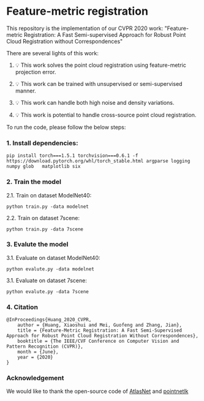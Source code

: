 # Feature-metric registration
This repository is the implementation of our CVPR 2020 work: "Feature-metric Registration: A Fast Semi-supervised Approach for Robust Point Cloud Registration without Correspondences"

There are several lights of this work:

1. 💡 This work solves the point cloud registration using feature-metric projection error. 

2. 💡 This work can be trained with unsupervised or semi-supervised manner. 

3. 💡 This work can handle both high noise and density variations. 

4. 💡 This work is potential to handle cross-source point cloud registration. 


To run the code, please follow the below steps:

### 1. Install dependencies:

    pip install torch===1.5.1 torchvision===0.6.1 -f https://download.pytorch.org/whl/torch_stable.html argparse logging numpy glob   matplotlib six

### 2. Train the model

   2.1. Train on dataset ModelNet40:  
   
    python train.py -data modelnet
   
   2.2. Train on dataset 7scene:  
   
    python train.py -data 7scene
   
### 3. Evalute the model

   3.1. Evaluate on dataset ModelNet40: 
   
    python evalute.py -data modelnet
   
   3.1. Evaluate on dataset 7scene: 
   
    python evalute.py -data 7scene
   
### 4. Citation

```
@InProceedings{Huang_2020_CVPR,
    author = {Huang, Xiaoshui and Mei, Guofeng and Zhang, Jian},
    title = {Feature-Metric Registration: A Fast Semi-Supervised Approach for Robust Point Cloud Registration Without Correspondences},
    booktitle = {The IEEE/CVF Conference on Computer Vision and Pattern Recognition (CVPR)},
    month = {June},
    year = {2020}
}
```

### Acknowledgement

We would like to thank the open-source code of [AtlasNet](https://github.com/ThibaultGROUEIX/AtlasNet) and [pointnetlk](https://github.com/hmgoforth/PointNetLK)
